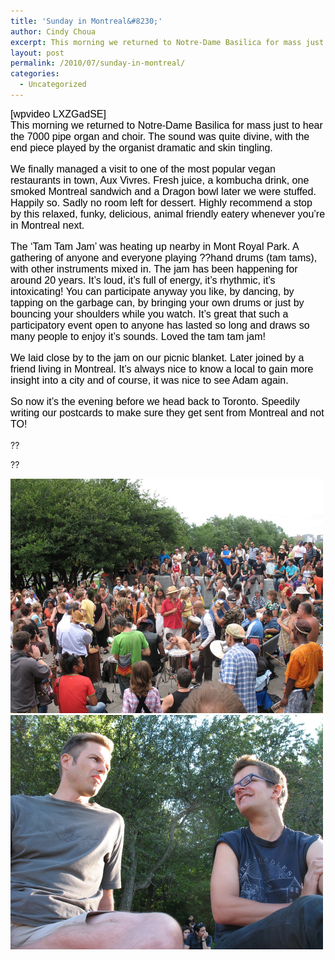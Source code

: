 ```yaml
---
title: 'Sunday in Montreal&#8230;'
author: Cindy Choua
excerpt: This morning we returned to Notre-Dame Basilica for mass just to hear the 7000 pipe organ and choir. The sound was quite divine, with the end piece played by the organist dramatic and skin tingling. We finally managed a visit to one of the most po...
layout: post
permalink: /2010/07/sunday-in-montreal/
categories:
  - Uncategorized
---
```

<div style="font-family:arial, helvetica, sans-serif;font-size:12pt;color:#000000;">
  <div>
    [wpvideo LXZGadSE]<br /> This morning we returned to Notre-Dame Basilica for mass just to hear the 7000 pipe organ and choir. The sound was quite divine, with the end piece played by the organist dramatic and skin tingling.
  </div>
  
  <p />
  
  <div>
    We finally managed a visit to one of the most popular vegan restaurants in town, Aux Vivres. Fresh juice, a kombucha drink, one smoked Montreal sandwich and a Dragon bowl later we were stuffed. Happily so. Sadly no room left for dessert. Highly recommend a stop by this relaxed, funky, delicious, animal friendly eatery whenever you&#8217;re in Montreal next.
  </div>
  
  <p />
  
  <div>
    The &#8216;Tam Tam Jam&#8217; was heating up nearby in Mont Royal Park. A gathering of anyone and everyone playing ??hand drums (tam tams), with other instruments mixed in. The jam has been happening for around 20 years. It&#8217;s loud, it&#8217;s full of energy, it&#8217;s rhythmic, it&#8217;s intoxicating! You can participate anyway you like, by dancing, by tapping on the garbage can, by bringing your own drums or just by bouncing your shoulders while you watch. It&#8217;s great that such a participatory event open to anyone has lasted so long and draws so many people to enjoy it&#8217;s sounds. Loved the tam tam jam!
  </div>
  
  <p />
  
  <div>
    We laid close by to the jam on our picnic blanket. Later joined by a friend living in Montreal. It&#8217;s always nice to know a local to gain more insight into a city and of course, it was nice to see Adam again.
  </div>
  
  <p />
  
  <div>
    So now it&#8217;s the evening before we head back to Toronto. Speedily writing our postcards to make sure they get sent from Montreal and not TO!
  </div>
  
  <p />
  
  <p />
</div>

??

?? 

<div class='p_embed p_image_embed'>
  <a href="/wp-content/uploads/2010/07/img_4019-scaled-1000.jpg"><img alt="Img_4019" height="375" src="/wp-content/uploads/2010/07/img_4019-scaled-1000.jpg?w=300" width="500" /></a><a href="/wp-content/uploads/2010/07/img_4022-scaled-1000.jpg"><img alt="Img_4022" height="375" src="/wp-content/uploads/2010/07/img_4022-scaled-1000.jpg?w=300" width="500" /></a>
</div>